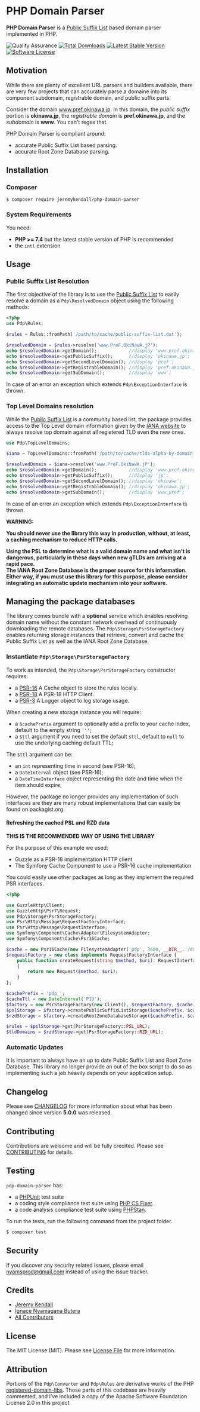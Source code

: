 # PHP Domain Parser
**PHP Domain Parser** is a [Public Suffix List](http://publicsuffix.org/) based domain parser implemented in PHP.

![Quality Assurance](https://github.com/jeremykendall/php-domain-parser/workflows/Quality%20Assurance/badge.svg)
[![Total Downloads][ico-packagist]][link-packagist]
[![Latest Stable Version][ico-release]][link-release]
[![Software License][ico-license]][link-license]

## Motivation

While there are plenty of excellent URL parsers and builders available, there
are very few projects that can accurately parse a domaine into its component
subdomain, registrable domain, and public suffix parts.

Consider the domain www.pref.okinawa.jp.  In this domain, the
*public suffix* portion is **okinawa.jp**, the *registrable domain* is
**pref.okinawa.jp**, and the *subdomain* is **www**. You can't regex that.

PHP Domain Parser is compliant around:

- accurate Public Suffix List based parsing.
- accurate Root Zone Database parsing.

## Installation

### Composer

~~~
$ composer require jeremykendall/php-domain-parser
~~~

### System Requirements

You need:

- **PHP >= 7.4** but the latest stable version of PHP is recommended
- the `intl` extension

## Usage

### Public Suffix List Resolution

The first objective of the library is to use the [Public Suffix List](http://publicsuffix.org/) to easily resolve a 
domain as a `Pdp\ResolvedDomain` object using the following methods:

~~~php
<?php 
use Pdp\Rules;

$rules = Rules::fromPath('/path/to/cache/public-suffix-list.dat');

$resolvedDomain = $rules->resolve('www.PreF.OkiNawA.jP');
echo $resolvedDomain->getDomain();            //display 'www.pref.okinawa.jp';
echo $resolvedDomain->getPublicSuffix();      //display 'okinawa.jp';
echo $resolvedDomain->getSecondLevelDomain(); //display 'pref';
echo $resolvedDomain->getRegistrableDomain(); //display 'pref.okinawa.jp';
echo $resolvedDomain->getSubDomain();         //display 'www';
~~~

In case of an error an exception which extends `Pdp\ExceptionInterface` is thrown.

### Top Level Domains resolution

While the [Public Suffix List](http://publicsuffix.org/) is a community based list, the package provides access to 
the Top Level domain information given by the [IANA website](https://data.iana.org/TLD/tlds-alpha-by-domain.txt) to always resolve
top domain against all registered TLD even the new ones.

~~~php
use Pdp\TopLevelDomains;

$iana = TopLevelDomains::fromPath('/path/to/cache/tlds-alpha-by-domain.txt');

$resolvedDomain = $iana->resolve('www.PreF.OkiNawA.jP');
echo $resolvedDomain->getDomain();            //display 'www.pref.okinawa.jp';
echo $resolvedDomain->getPublicSuffix();      //display 'jp';
echo $resolvedDomain->getSecondLevelDomain(); //display 'okinawa';
echo $resolvedDomain->getRegistrableDomain(); //display 'okinawa.jp';
echo $resolvedDomain->getSubDomain();         //display 'www.pref';
~~~

In case of an error an exception which extends `Pdp\ExceptionInterface` is thrown.

**WARNING:**

**You should never use the library this way in production, without, at least, a caching mechanism to reduce HTTP calls.**

**Using the PSL to determine what is a valid domain name and what isn't is dangerous, particularly in these days when new gTLDs are arriving at a rapid pace.  
The IANA Root Zone Database is the proper source for this information.  
Either way, if you must use this library for this purpose, please consider integrating an automatic update mechanism into your software.**

## Managing the package databases

The library comes bundle with a **optional** service which enables resolving domain name without the constant network overhead of continuously downloading the remote databases.
The `Pdp\Storage\PsrStorageFactory` enables returning storage instances that retrieve, convert and cache the Public Suffix List as well as the IANA Root Zone Database.

### Instantiate `Pdp\Storage\PsrStorageFactory`

To work as intended, the `Pdp\Storage\PsrStorageFactory` constructor requires:

- a [PSR-16](http://www.php-fig.org/psr/psr-16/) A Cache object to store the rules locally.
- a [PSR-18](http://www.php-fig.org/psr/psr-18/) A PSR-18 HTTP Client.
- a [PSR-3](http://www.php-fig.org/psr/psr-3/) A Logger object to log storage usage.

When creating a new storage instance you will require:

- a `$cachePrefix` argument to optionally add a prefix to your cache index, default to the empty string `'''`;
- a `$ttl` argument if you need to set the default `$ttl`, default to `null` to use the underlying caching default TTL;

The `$ttl` argument can be:

- an `int` representing time in second (see PSR-16);
- a `DateInterval` object (see PSR-16);
- a `DateTimeInterface` object representing the date and time when the item should expire;

However, the package no longer provides any implementation of such interfaces are
they are many robust implementations that can easily be found on packagist.org. 

#### Refreshing the cached PSL and RZD data

**THIS IS THE RECOMMENDED WAY OF USING THE LIBRARY**

For the purpose of this example we used:
 
- Guzzle as a PSR-18 implementation HTTP client
- The Symfony Cache Component to use a PSR-16 cache implementation

You could easily use other packages as long as they implement the required PSR interfaces. 

~~~php
<?php 

use GuzzleHttp\Client;
use GuzzleHttp\Psr7\Request;
use Pdp\Storage\PsrStorageFactory;
use Psr\Http\Message\RequestFactoryInterface;
use Psr\Http\Message\RequestInterface;
use Symfony\Component\Cache\Adapter\FilesystemAdapter;
use Symfony\Component\Cache\Psr16Cache;

$cache = new Psr16Cache(new FilesystemAdapter('pdp', 3600, __DIR__.'/data'));
$requestFactory = new class implements RequestFactoryInterface {
    public function createRequest(string $method, $uri): RequestInterface
    {
        return new Request($method, $uri);
    }
};

$cachePrefix = 'pdp_';
$cacheTtl = new DateInterval('P1D');
$factory = new PsrStorageFactory(new Client(), $requestFactory, $cache);
$pslStorage = $factory->createPublicSuffixListStorage($cachePrefix, $cacheTtl);
$rzdStorage = $factory->createRootZoneDatabaseStorage($cachePrefix, $cacheTtl);

$rules = $pslStorage->get(PsrStorageFactory::PSL_URL);
$tldDomains = $rzdStorage->get(PsrStorageFactory::RZD_URL);
~~~

### Automatic Updates

It is important to always have an up to date Public Suffix List and Root Zone Database.
This library no longer provide an out of the box script to do so as implementing such a job heavily depends on your application setup. 

Changelog
-------

Please see [CHANGELOG](CHANGELOG.md) for more information about what has been changed since version **5.0.0** was released.

Contributing
-------

Contributions are welcome and will be fully credited. Please see [CONTRIBUTING](.github/CONTRIBUTING.md) for details.

Testing
-------

`pdp-domain-parser` has:

- a [PHPUnit](https://phpunit.de) test suite
- a coding style compliance test suite using [PHP CS Fixer](http://cs.sensiolabs.org/).
- a code analysis compliance test suite using [PHPStan](https://github.com/phpstan/phpstan).

To run the tests, run the following command from the project folder.

``` bash
$ composer test
```

Security
-------

If you discover any security related issues, please email nyamsprod@gmail.com instead of using the issue tracker.

Credits
-------

- [Jeremy Kendall](https://github.com/jeremykendall)
- [Ignace Nyamagana Butera](https://github.com/nyamsprod)
- [All Contributors](https://github.com/jeremykendall/php-domain-parser/contributors)

License
-------

The MIT License (MIT). Please see [License File](LICENSE) for more information.

Attribution
-------

Portions of the `Pdp\Converter` and `Pdp\Rules` are derivative works of the PHP
[registered-domain-libs](https://github.com/usrflo/registered-domain-libs).
Those parts of this codebase are heavily commented, and I've included a copy of
the Apache Software Foundation License 2.0 in this project.

[ico-packagist]: https://img.shields.io/packagist/dt/jeremykendall/php-domain-parser.svg?style=flat-square
[ico-release]: https://img.shields.io/github/release/jeremykendall/php-domain-parser.svg?style=flat-square
[ico-license]: https://img.shields.io/badge/license-MIT-brightgreen.svg?style=flat-square

[link-packagist]: https://packagist.org/packages/jeremykendall/php-domain-parser
[link-release]: https://github.com/jeremykendall/php-domain-parser/releases
[link-license]: https://github.com/jeremykendall/php-domain-parser/blob/master/LICENSE
